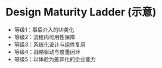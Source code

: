 # Design Maturity Ladder (示意)

- 等级1：事后介入的UI美化
- 等级2：流程内可用性保障
- 等级3：系统化设计与组件复用
- 等级4：战略驱动与度量闭环
- 等级5：以体验为差异化的企业能力
